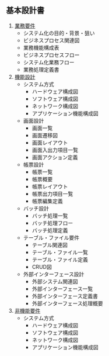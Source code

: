 ## 基本設計書

1.  [業務要件](./business-requirements/business-requirements.html)<br>
    * システム化の目的・背景・狙い
    * ビジネスプロセス関連図
    * 業務機能構成表
    * ビジネスプロセスフロー
    * システム化業務フロー
    * 業務処理定義書
2.  [機能設計](./functional-design/functional-design.html)<br>
    * システム方式
        * ハードウェア構成図
        * ソフトウェア構成図
        * ネットワーク構成図
        * アプリケーション機能構成図<br>
    * 画面設計
        * 画面一覧
        * 画面遷移図
        * 画面レイアウト
        * 画面入出力項目一覧
        * 画面アクション定義<br>
    * 帳票設計
        * 帳票一覧
        * 帳票概要
        * 帳票レイアウト
        * 帳票出力項目一覧
        * 帳票編集定義<br>
    * バッチ設計
        * バッチ処理一覧
        * バッチ処理フロー
        * バッチ処理定義<br>
    * テーブル・ファイル要件
        * テーブル関連図
        * テーブル・ファイル一覧
        * テーブル・ファイル定義
      * CRUD図<br>
    * 外部インターフェース設計
        * 外部システム関連図
        * 外部インターフェース一覧
        * 外部インターフェース定義書
        * 外部インターフェース処理概要<br>
1.  [非機能要件](./non-functional-requirements/non-functional-requirements.html)<br>
    * システム方式
        * ハードウェア構成図
        * ソフトウェア構成図
        * ネットワーク構成図
        * アプリケーション機能構成図<br>

